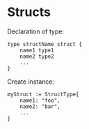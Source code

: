 Structs
=======



Declaration of type:

	type structName struct {
		name1 type1
		name2 type2
		...
	}

Create instance:

	myStruct := StructType{
		name1: "foo",
		name2: "bar",
		...
	}


